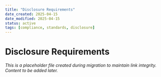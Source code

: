 ```yaml
---
title: "Disclosure Requirements"
date_created: 2025-04-15
date_modified: 2025-04-15
status: active
tags: [compliance, standards, disclosure]
---
```


# Disclosure Requirements

*This is a placeholder file created during migration to maintain link integrity. Content to be added later.*


